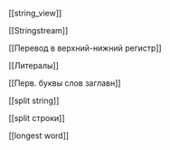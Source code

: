 [[string_view]]

[[Stringstream]]

[[Перевод в верхний-нижний регистр]]

[[Литералы]]

[[Перв. буквы слов заглавн]]

[[split string]]

[[split строки]]

[[longest word]]